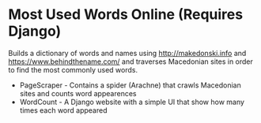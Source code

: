 # Most Used Words Online (Requires Django)
Builds a dictionary of words and names using http://makedonski.info and https://www.behindthename.com/ and traverses Macedonian sites in order to find the most commonly used words.

- PageScraper - Contains a spider (Arachne) that crawls Macedonian sites and counts word appearences
- WordCount - A Django website with a simple UI that show how many times each word appeared


